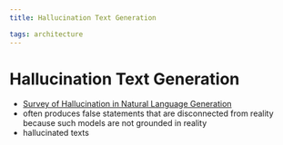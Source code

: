 ```yaml
---
title: Hallucination Text Generation

tags: architecture 
---
```


# Hallucination Text Generation
- [Survey of Hallucination in Natural Language Generation](https://arxiv.org/abs/2202.03629)
- often produces false statements that are disconnected from reality because such models are not grounded in reality
- hallucinated texts



























